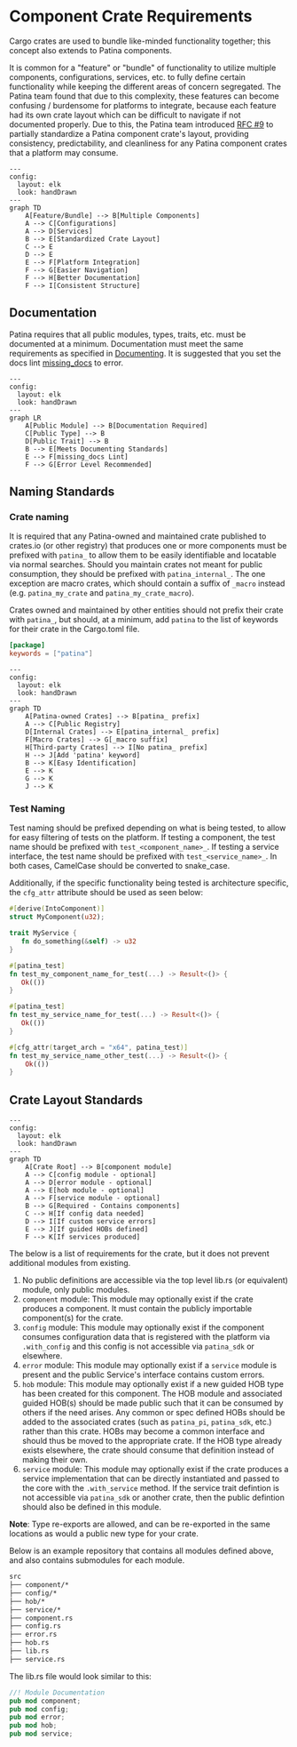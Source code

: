 # Component Crate Requirements

Cargo crates are used to bundle like-minded functionality together; this concept also extends to Patina components.

It is common for a "feature" or "bundle" of functionality to utilize multiple components, configurations, services,
etc. to fully define certain functionality while keeping the different areas of concern segregated. The Patina team
found that due to this complexity, these features can become confusing / burdensome for platforms to integrate,
because each feature had its own crate layout which can be difficult to navigate if not documented properly. Due to
this, the Patina team introduced
[RFC #9](https://github.com/OpenDevicePartnership/patina/blob/main/docs/src/rfc/text/0009-standardize-component-crate.md)
to partially standardize a Patina component crate's layout, providing consistency, predictability, and cleanliness for
any Patina component crates that a platform may consume.

```mermaid
---
config:
  layout: elk
  look: handDrawn
---
graph TD
    A[Feature/Bundle] --> B[Multiple Components]
    A --> C[Configurations]
    A --> D[Services]
    B --> E[Standardized Crate Layout]
    C --> E
    D --> E
    E --> F[Platform Integration]
    F --> G[Easier Navigation]
    F --> H[Better Documentation]
    F --> I[Consistent Structure]
```

## Documentation

Patina requires that all public modules, types, traits, etc. must be documented at a minimum. Documentation must meet
the same requirements as specified in [Documenting](../dev/documenting.md). It is suggested that you set the docs lint
[missing_docs](https://doc.rust-lang.org/rustdoc/lints.html#missing_docs) to error.

```mermaid
---
config:
  layout: elk
  look: handDrawn
---
graph LR
    A[Public Module] --> B[Documentation Required]
    C[Public Type] --> B
    D[Public Trait] --> B
    B --> E[Meets Documenting Standards]
    E --> F[missing_docs Lint]
    F --> G[Error Level Recommended]
```

## Naming Standards

### Crate naming

It is required that any Patina-owned and maintained crate published to crates.io (or other registry) that produces one
or more components must be prefixed with `patina_` to allow them to be easily identifiable and locatable via normal
searches. Should you maintain crates not meant for public consumption, they should be prefixed with `patina_internal_`.
The one exception are macro crates, which should contain a suffix of `_macro` instead
(e.g. `patina_my_crate` and `patina_my_crate_macro`).

Crates owned and maintained by other entities should not prefix their crate with `patina_`, but should, at a minimum,
add `patina` to the list of keywords for their crate in the Cargo.toml file.

```toml
[package]
keywords = ["patina"]
```

```mermaid
---
config:
  layout: elk
  look: handDrawn
---
graph TD
    A[Patina-owned Crates] --> B[patina_ prefix]
    A --> C[Public Registry]
    D[Internal Crates] --> E[patina_internal_ prefix]
    F[Macro Crates] --> G[_macro suffix]
    H[Third-party Crates] --> I[No patina_ prefix]
    H --> J[Add 'patina' keyword]
    B --> K[Easy Identification]
    E --> K
    G --> K
    J --> K
```

### Test Naming

Test naming should be prefixed depending on what is being tested, to allow for easy filtering of tests on the platform.
If testing a component, the test name should be prefixed with `test_<component_name>_`. If testing a service interface,
the test name should be prefixed with `test_<service_name>_`. In both cases, CamelCase should be converted to snake_case.

Additionally, if the specific functionality being tested is architecture specific, the `cfg_attr` attribute should
be used as seen below:

```rust
#[derive(IntoComponent)]
struct MyComponent(u32);

trait MyService {
   fn do_something(&self) -> u32
}

#[patina_test]
fn test_my_component_name_for_test(...) -> Result<()> {
   Ok(())
}

#[patina_test]
fn test_my_service_name_for_test(...) -> Result<()> {
   Ok(())
}

#[cfg_attr(target_arch = "x64", patina_test)]
fn test_my_service_name_other_test(...) -> Result<()> {
    Ok(())
}
```

## Crate Layout Standards

```mermaid
---
config:
  layout: elk
  look: handDrawn
---
graph TD
    A[Crate Root] --> B[component module]
    A --> C[config module - optional]
    A --> D[error module - optional]
    A --> E[hob module - optional]
    A --> F[service module - optional]
    B --> G[Required - Contains components]
    C --> H[If config data needed]
    D --> I[If custom service errors]
    E --> J[If guided HOBs defined]
    F --> K[If services produced]
```

The below is a list of requirements for the crate, but it does not prevent additional modules from existing.

1. No public definitions are accessible via the top level lib.rs (or equivalent) module, only public modules.
2. `component` module: This module may optionally exist if the crate produces a component. It must contain the publicly
   importable component(s) for the crate.
3. `config` module: This module may optionally exist if the component consumes configuration data that is registered
   with the platform via `.with_config` and this config is not accessible via `patina_sdk` or elsewhere.
4. `error` module: This module may optionally exist if a `service` module is present and the public Service's interface
   contains custom errors.
5. `hob` module: This module may optionally exist if a new guided HOB type has been created for this component. The
   HOB module and associated guided HOB(s) should be made public such that it can be consumed by others if the need
   arises. Any common or spec defined HOBs should be added to the associated crates (such as `patina_pi`,
   `patina_sdk`, etc.) rather than this crate. HOBs may become a common interface and should thus be moved to the
   appropriate crate. If the HOB type already exists elsewhere, the crate should consume that definition instead of
   making their own.
6. `service` module: This module may optionally exist if the crate produces a service implementation that can be
   directly instantiated and passed to the core with the `.with_service` method. If the service trait defintion is not
   accessible via `patina_sdk` or another crate, then the public defintion should also be defined in this module.

**Note**: Type re-exports are allowed, and can be re-exported in the same locations as would a public new type for
your crate.

Below is an example repository that contains all modules defined above, and also contains submodules for each module.

```cmd
src
├── component/*
├── config/*
├── hob/*
├── service/*
├── component.rs
├── config.rs
├── error.rs
├── hob.rs
├── lib.rs
├── service.rs
```

The lib.rs file would look similar to this:

```rust
//! Module Documentation
pub mod component;
pub mod config;
pub mod error;
pub mod hob;
pub mod service;
```
